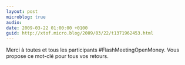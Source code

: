 ```yaml
---
layout: post
microblog: true
audio: 
date: 2009-03-22 01:00:00 +0100
guid: http://xtof.micro.blog/2009/03/22/t1371962453.html
---
```

Merci à toutes et tous les participants #FlashMeetingOpenMoney. Vous propose ce mot-clé pour tous vos retours.
